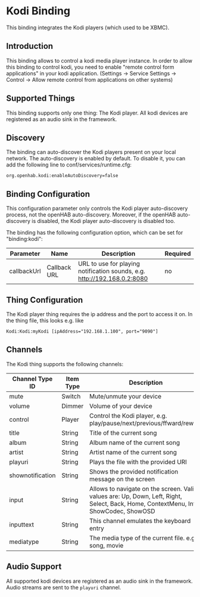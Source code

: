 # Kodi Binding

This binding integrates the Kodi players (which used to be XBMC).

## Introduction

This binding allows to control a kodi media player instance. In order to allow this binding to control kodi, you need to enable "remote control form applications" in your kodi application. (Settings -> Service Settings -> Control -> Allow remote control from applications on other systems)

## Supported Things

This binding supports only one thing: The Kodi player. All kodi devices are registered as an audio sink in the framework.


## Discovery

The binding can auto-discover the Kodi players present on your local network. The auto-discovery is enabled by default. To disable it, you can add the following line to conf/services/runtime.cfg:

```
org.openhab.kodi:enableAutoDiscovery=false
```

## Binding Configuration


This configuration parameter only controls the Kodi player auto-discovery process, not the openHAB auto-discovery. Moreover, if the openHAB auto-discovery is disabled, the Kodi player auto-discovery is disabled too.

The binding has the following configuration option, which can be set for "binding:kodi":

| Parameter | Name    | Description  | Required |
|-----------------|------------------------|--------------|------------ |
| callbackUrl | Callback URL | URL to use for playing notification sounds, e.g. http://192.168.0.2:8080 | no |


## Thing Configuration

The Kodi player thing requires the ip address and the port to access it on. 
In the thing file, this looks e.g. like

```
Kodi:Kodi:myKodi [ipAddress="192.168.1.100", port="9090"]
```

## Channels

The Kodi thing supports the following channels:

| Channel Type ID         | Item Type    | Description  |
|-------------------------|--------------|--------------|
| mute                    | Switch       | Mute/unmute your device |
| volume                  | Dimmer       | Volume of your device |
| control                 | Player       | Control the Kodi player, e.g.  play/pause/next/previous/ffward/rewind |
| title                   | String       | Title of the current song|
| album                   | String       | Album name of the current song|
| artist                  | String       | Artist name of the current song|
| playuri                 | String       | Plays the file with the provided URI|
| shownotification        | String       | Shows the provided notification message on the screen|
| input                   | String       | Allows to navigate on the screen. Valid values are: Up, Down, Left, Right, Select, Back, Home, ContextMenu, Info, ShowCodec, ShowOSD|
| inputtext               | String       | This channel emulates the keyboard entry|
| mediatype               | String       | The media type of the current file. e.g. song, movie| 


## Audio Support

All supported kodi devices are registered as an audio sink in the framework.
Audio streams are sent to the `playuri` channel.
